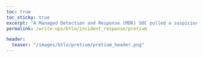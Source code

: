 ```yaml
---
toc: true
toc_sticky: true
excerpt: "A Managed Detection and Response (MDR) SOC pulled a suspicious email from a client that included a malicious link to download an executable file. A PCAP was retrieved that included traffic from the victim workstation."
permalink: /write-ups/btlo/incident_response/pretium

header:
  teaser: "/images/btlo/pretium/pretium_header.png"
---
```

